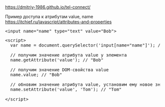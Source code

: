 https://dmitriy-1986.github.io/tel-connect/

Пример доступа к атрибутам value, name
https://itchief.ru/javascript/attributes-and-properties

<pre>&lt;input name="name" type="text" value="Bob"&gt;</pre>

<pre>&lt;script&gt;
  var name = document.querySelector('input[name="name"]'); // получим элемент
  
  // получим значение атрибута value у элемента
  name.getAttribute('value'); // "Bob"
  
  // получим значение DOM-свойства value
  name.value; // "Bob"
  
  // обновим значение атрибута value, установим ему новое значение
  name.setAttribute('value', 'Tom'); // "Tom"
  
&lt;/script&gt;</pre>
